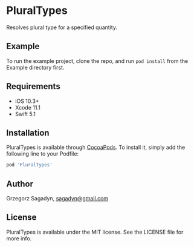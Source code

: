 # PluralTypes

Resolves plural type for a specified quantity.

## Example

To run the example project, clone the repo, and run `pod install` from the Example directory first.

## Requirements

- iOS 10.3+
- Xcode 11.1
- Swift 5.1

## Installation

PluralTypes is available through [CocoaPods](http://cocoapods.org). To install
it, simply add the following line to your Podfile:

```ruby
pod 'PluralTypes'
```

## Author

Grzegorz Sagadyn, sagadyn@gmail.com

## License

PluralTypes is available under the MIT license. See the LICENSE file for more info.
